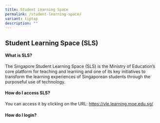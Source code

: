 ```yaml
---
title: Student Learning Space
permalink: /student-learning-space/
variant: tiptap
description: ""
---
```

<h2>Student Learning Space (SLS)</h2>
<p></p>
<h4>What is SLS?</h4>
<p>The Singapore Student Learning Space (SLS) is the Ministry of Education’s
core platform for teaching and learning and one of its key initiatives
to transform the learning experiences of Singaporean students through the
purposeful use of technology.</p>
<p></p>
<h4>How do I access SLS?</h4>
<p>You can access it by clicking on the URL: <a href="https://vle.learning.moe.edu.sg/" rel="noopener noreferrer nofollow" target="_blank">https://vle.learning.moe.edu.sg/</a>
</p>
<p></p>
<h4>How do I login?</h4>
<h4></h4>
<p></p>